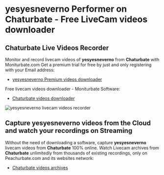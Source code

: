 # yesyesneverno Performer on Chaturbate - Free LiveCam videos downloader

## Chaturbate Live Videos Recorder

Monitor and record livecam videos of **yesyesneverno** from **Chaturbate** with Moniturbate.com
Get a premium trial for free by just and only registering with your Email address:
* [yesyesneverno Premium videos downloader](https://moniturbate.com/request-demo-licence-key.html)

Free livecam videos downloader - Moniturbate Software:
* [Chaturbate videos downloader](https://moniturbate.com/moniturbate-download-software.html)

![yesyesneverno livecam videos recorder](https://peachurnet.com/templates/moniturbate-software.png)


## Capture yesyesneverno videos from the Cloud and watch your recordings on Streaming

Without the need of downloading a software, capture **yesyesneverno** livecam videos from **Chaturbate** 100% online.
Watch Livecam archives from **Chaturbate** unlimitedly from thousands of existing recordings, only on Peachurbate.com and its websites network:
* [Chaturbate videos archives](https://peachurnet.com/)